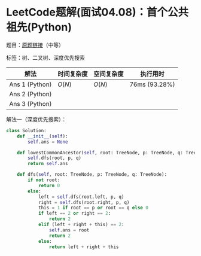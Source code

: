 # LeetCode题解(面试04.08)：首个公共祖先(Python)

题目：[原题链接](https://leetcode-cn.com/problems/first-common-ancestor-lcci/)（中等）

标签：树、二叉树、深度优先搜索

| 解法           | 时间复杂度 | 空间复杂度 | 执行用时      |
| -------------- | ---------- | ---------- | ------------- |
| Ans 1 (Python) | $O(N)$     | $O(N)$     | 76ms (93.28%) |
| Ans 2 (Python) |            |            |               |
| Ans 3 (Python) |            |            |               |

解法一（深度优先搜索）：

```python
class Solution:
    def __init__(self):
        self.ans = None

    def lowestCommonAncestor(self, root: TreeNode, p: TreeNode, q: TreeNode) -> TreeNode:
        self.dfs(root, p, q)
        return self.ans

    def dfs(self, root: TreeNode, p: TreeNode, q: TreeNode):
        if not root:
            return 0
        else:
            left = self.dfs(root.left, p, q)
            right = self.dfs(root.right, p, q)
            this = 1 if root == p or root == q else 0
            if left == 2 or right == 2:
                return 2
            elif (left + right + this) == 2:
                self.ans = root
                return 2
            else:
                return left + right + this
```